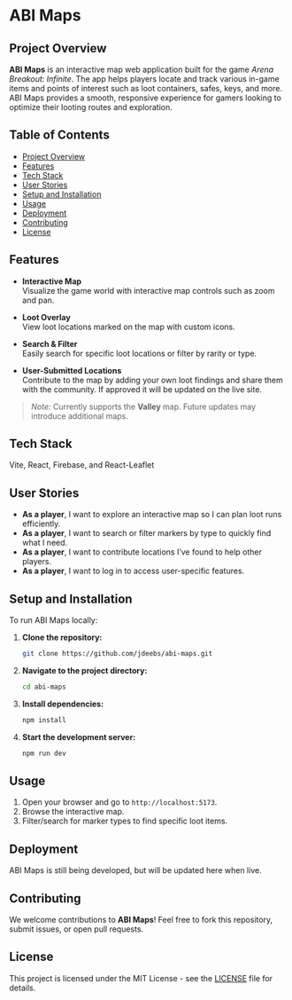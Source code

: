 # **ABI Maps**

## Project Overview

**ABI Maps** is an interactive map web application built for the game *Arena Breakout: Infinite*. The app helps players locate and track various in-game items and points of interest such as loot containers, safes, keys, and more. ABI Maps provides a smooth, responsive experience for gamers looking to optimize their looting routes and exploration.

## Table of Contents

- [Project Overview](#project-overview)
- [Features](#features)
- [Tech Stack](#tech-stack)
- [User Stories](#user-stories)
- [Setup and Installation](#setup-and-installation)
- [Usage](#usage)
- [Deployment](#deployment)
- [Contributing](#contributing)
- [License](#license)

## **Features**

- **Interactive Map**  
  Visualize the game world with interactive map controls such as zoom and pan.

- **Loot Overlay**  
  View loot locations marked on the map with custom icons.

- **Search & Filter**  
  Easily search for specific loot locations or filter by rarity or type.

- **User-Submitted Locations**  
  Contribute to the map by adding your own loot findings and share them with the community. If approved it will be updated on the live site.

> *Note:* Currently supports the **Valley** map. Future updates may introduce additional maps.

## **Tech Stack**

Vite, React, Firebase, and React-Leaflet

## User Stories

- **As a player**, I want to explore an interactive map so I can plan loot runs efficiently.
- **As a player**, I want to search or filter markers by type to quickly find what I need.
- **As a player**, I want to contribute locations I’ve found to help other players.
- **As a player**, I want to log in to access user-specific features.

## Setup and Installation

To run ABI Maps locally:

1. **Clone the repository:**

    ```sh
    git clone https://github.com/jdeebs/abi-maps.git
    ```

2. **Navigate to the project directory:**

    ```sh
    cd abi-maps
    ```

3. **Install dependencies:**

    ```sh
    npm install
    ```

4. **Start the development server:**

    ```sh
    npm run dev
    ```

## Usage

1. Open your browser and go to `http://localhost:5173`.
2. Browse the interactive map.
3. Filter/search for marker types to find specific loot items.

## Deployment

ABI Maps is still being developed, but will be updated here when live.

## **Contributing**

We welcome contributions to **ABI Maps**! Feel free to fork this repository, submit issues, or open pull requests.

## **License**

This project is licensed under the MIT License - see the [LICENSE](LICENSE) file for details.